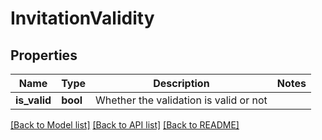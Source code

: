 # InvitationValidity

## Properties

Name | Type | Description | Notes
------------ | ------------- | ------------- | -------------
**is_valid** | **bool** | Whether the validation is valid or not | 

[[Back to Model list]](../README.md#documentation-for-models) [[Back to API list]](../README.md#documentation-for-api-endpoints) [[Back to README]](../README.md)


